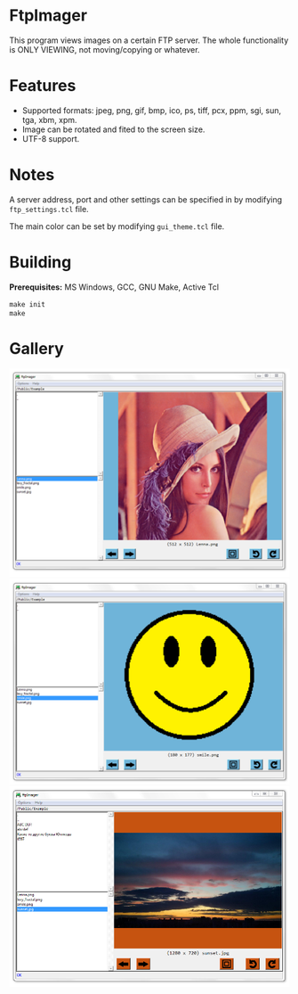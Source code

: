 # FtpImager
This program views images on a certain FTP server.
The whole functionality is ONLY VIEWING, not moving/copying or whatever.


# Features
* Supported formats: jpeg, png, gif, bmp, ico, ps, tiff, pcx, ppm, sgi, sun, tga, xbm, xpm.
* Image can be rotated and fited to the screen size.
* UTF-8 support.


# Notes
A server address, port and other settings can be specified in by modifying ```ftp_settings.tcl``` file.

The main color can be set by modifying ```gui_theme.tcl``` file.


# Building
**Prerequisites:** MS Windows, GCC, GNU Make, Active Tcl
```
make init
make
```

# Gallery
![](https://github.com/MarkLagodych/assets/blob/main/ftpImager/1.png?raw=true)
![](https://github.com/MarkLagodych/assets/blob/main/ftpImager/2.png?raw=true)
![](https://github.com/MarkLagodych/assets/blob/main/ftpImager/3.png?raw=true)